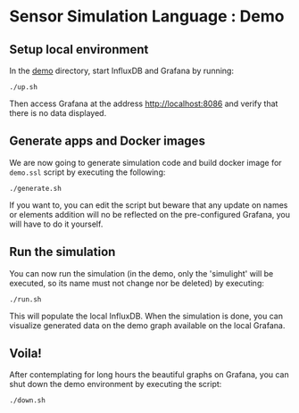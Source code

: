 # Sensor Simulation Language : Demo

## Setup local environment

In the [demo](.) directory, start InfluxDB and Grafana by running:
```
./up.sh
```

Then access Grafana at the address [http://localhost:8086](http://localhost:8086) and verify that there is no data displayed.

## Generate apps and Docker images

We are now going to generate simulation code and build docker image for `demo.ssl` script by executing the following:
```
./generate.sh
```
If you want to, you can edit the script but beware that any update on names or elements addition will no be reflected on the pre-configured Grafana, you will have to do it yourself.

## Run the simulation
You can now run the simulation (in the demo, only the 'simulight' will be executed, so its name must not change nor be deleted) by executing:
```
./run.sh
```

This will populate the local InfluxDB. When the simulation is done, you can visualize generated data on the demo graph available on the local Grafana.

## Voila!

After contemplating for long hours the beautiful graphs on Grafana, you can shut down the demo environment by executing the script:
```
./down.sh
```